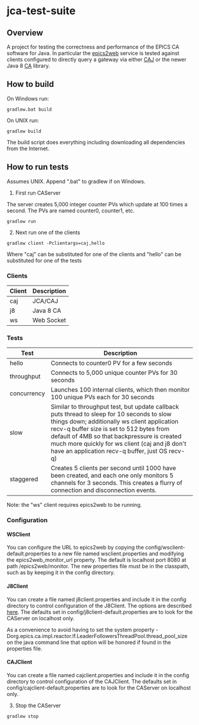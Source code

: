 # jca-test-suite

## Overview
A project for testing the correctness and performance of the EPICS CA software for Java.  In particular the [epics2web](https://github.com/JeffersonLab/epics2web) service is tested against clients configured to directly query a gateway via either [CAJ](https://github.com/epics-base/caj) or the newer Java 8 [CA](https://github.com/channelaccess/ca) library.

## How to build

On Windows run:

``
gradlew.bat build
``

On UNIX run:

``
gradlew build
``

The build script does everything including downloading all dependencies from the Internet.

## How to run tests
Assumes UNIX.  Append ".bat" to gradlew if on Windows.

1. First run CAServer

The server creates 5,000 integer counter PVs which update at 100 times a second.  The PVs are named counter0, counter1, etc.

``
gradlew run
``

2. Next run one of the clients

``
gradlew client -Pclientargs=caj,hello
``

Where "caj" can be substituted for one of the clients and "hello" can be substituted for one of the tests

### Clients
| Client | Description |
|--------|-------------|
| caj    | JCA/CAJ     |
| j8     | Java 8 CA   |
| ws     | Web Socket  |

### Tests
| Test        | Description |
|-------------|-------------|
| hello       | Connects to counter0 PV for a few seconds |
| throughput  | Connects to 5,000 unique counter PVs for 30 seconds |
| concurrency | Launches 100 internal clients, which then monitor 100 unique PVs each for 30 seconds |
| slow        | Similar to throughput test, but update callback puts thread to sleep for 10 seconds to slow things down; additionally ws client application recv-q buffer size is set to 512 bytes from default of 4MB so that backpressure is created much more quickly for ws client (caj and j8 don't have an application recv-q buffer, just OS recv-q) |
| staggered   | Creates 5 clients per second until 1000 have been created, and each one only monitors 5 channels for 3 seconds.  This creates a flurry of connection and disconnection events. |

Note: the "ws" client requires epics2web to be running.

### Configuration
#### WSClient
You can configure the URL to epics2web by copying the config/wsclient-default.properties to a new file named wsclient.properties and modifying the epics2web_monitor_url property.  The default is localhost port 8080 at path /epics2web/monitor.  The new properties file must be in the classpath, such as by keeping it in the config directory.
#### J8Client
You can create a file named j8client.properties and include it in the config directory to control configuration of the J8Client.  The options are described [here](https://github.com/channelaccess/ca).   The defaults set in config/j8client-default.properties are to look for the CAServer on localhost only.

As a convenience to avoid having to set the system property -Dorg.epics.ca.impl.reactor.lf.LeaderFollowersThreadPool.thread_pool_size on the java command line that option will be honored if found in the properties file.
#### CAJClient
You can create a file named cajclient.properties and include it in the config directory to control configuration of the CAJClient.  The defaults set in config/cajclient-default.properties are to look for the CAServer on localhost only.

3. Stop the CAServer

``
gradlew stop
``
